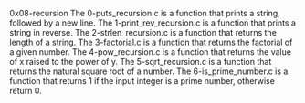0x08-recursion
The 0-puts_recursion.c is a function that prints a string, followed by a new line.
The 1-print_rev_recursion.c  is a function that prints a string in reverse.
The 2-strlen_recursion.c is a  function that returns the length of a string.
The 3-factorial.c is a  function that returns the factorial of a given number.
The 4-pow_recursion.c is a function that returns the value of x raised to the power of y.
The 5-sqrt_recursion.c is a  function that returns the natural square root of a number.
The 6-is_prime_number.c is a function that returns 1 if the input integer is a prime number, otherwise return 0.
